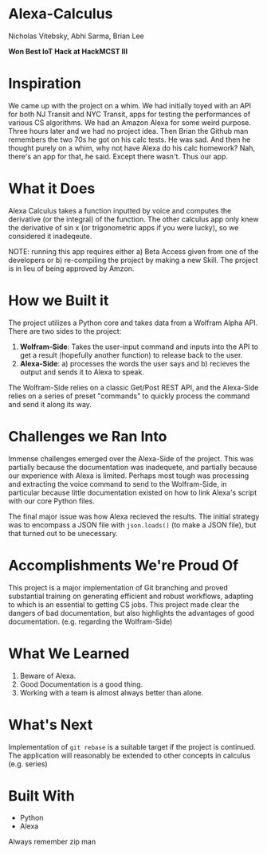 # Alexa-Calculus
Nicholas Vitebsky, Abhi Sarma, Brian Lee

__Won Best IoT Hack at HackMCST III__

# Inspiration
We came up with the project on a whim. We had initially toyed with an API for both NJ Transit and NYC Transit, apps for testing the performances of various CS algorithms. We had an Amazon Alexa for some weird purpose. Three hours later and we had no project idea. Then Brian the Github man remembers the two 70s he got on his calc tests. He was sad. And then he thought purely on a whim, why not have Alexa do his calc homework? Nah, there's an app for that, he said. Except there wasn't. Thus our app.

# What it Does

Alexa Calculus takes a function inputted by voice and computes the derivative (or the integral) of the function. The other calculus app only knew the derivative of sin x (or trigonometric apps if you were lucky), so we considered it inadeqeute.

NOTE: running this app requires either a) Beta Access given from one of the developers or b) re-compiling the project by making a new Skill. The project is in lieu of being approved by Amzon.

# How we Built it

The project utilizes a Python core and takes data from a Wolfram Alpha API. There are two sides to the project:
1. **Wolfram-Side**: Takes the user-input command and inputs into the API to get a result (hopefully another function) to release back to the user.
2. **Alexa-Side**: a) processes the words the user says and b) recieves the output and sends it to Alexa to speak. 

The Wolfram-Side relies on a classic Get/Post REST API, and the Alexa-Side relies on a series of preset "commands" to quickly process the command and send it along its way.

# Challenges we Ran Into

Immense challenges emerged over the Alexa-Side of the project. This was partially because the documentation was inadequete, and partially because our experience with Alexa is limited. Perhaps most tough was processing and extracting the voice command to send to the Wolfram-Side, in particular because little documentation existed on how to link Alexa's script with our core Python files.

The final major issue was how Alexa recieved the results. The initial strategy was to encompass a JSON file with ```json.loads()``` (to make a JSON file), but that turned out to be unecessary.

# Accomplishments We're Proud Of

This project is a major implementation of Git branching and proved substantial training on generating efficient and robust workflows, adapting to which is an essential to getting CS jobs. This project made clear the dangers of bad documentation, but also highlights the advantages of good documentation. (e.g. regarding the Wolfram-Side)

# What We Learned

1. Beware of Alexa.
2. Good Documentation is a good thing.
3. Working with a team is almost always better than alone.

# What's Next

Implementation of ```git rebase``` is a suitable target if the project is continued. The application will reasonably be extended to other concepts in calculus (e.g. series)

# Built With
- Python
- Alexa 

Always remember zip man
